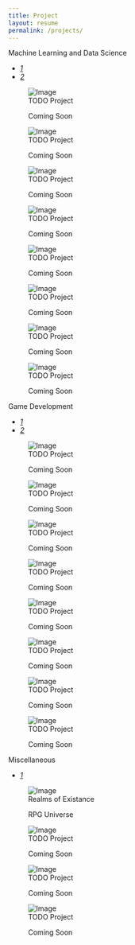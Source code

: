 ```yaml
---
title: Project
layout: resume
permalink: /projects/
---
```


<div class="section" id="portfolio">
  <div class="container">
    <div class="row">
      <div class="col-md-12 ml-auto mr-auto">
        <div class="h1 text-center mb-4 title" style="text-align: left;">
          Machine Learning and Data Science
        </div>
        <div class="nav-align-center">
          <ul class="nav nav-pills nav-pills-primary" role="tablist">
            <li class="nav-item"><a class="nav-link active" data-toggle="tab" href="#data_science_part1" role="tablist"><i>1</i></a></li>
            <li class="nav-item"><a class="nav-link" data-toggle="tab" href="#data_science_part2" role="tablist"><i>2</i></a></li>
          </ul>
        </div>
      </div>
    </div>
    <div class="tab-content gallery mt-4">
      <div class="tab-pane active" id="data_science_part1">
        <div class="ml-auto mr-auto">
          <div class="row">
            <div class="col-md-6">
              <div class="cc-porfolio-image img-raised" data-aos="fade-up" data-aos-anchor-placement="top-bottom">
                <figure class="cc-effect">
                  <img src="/assets/images/working_in_progress.jpg" alt="Image"/>
                  <figcaption>
                    <a href="../404.html"></a>
                    <div class="h4">TODO Project</div>
                    <p>Coming Soon</p>
                  </figcaption>
                </figure>
              </div>
              <div class="cc-porfolio-image img-raised" data-aos="fade-up" data-aos-anchor-placement="top-bottom">
                <figure class="cc-effect">
                  <img src="/assets/images/working_in_progress.jpg" alt="Image"/>
                  <figcaption>
                    <a href="../404.html"></a>
                    <div class="h4">TODO Project</div>
                    <p>Coming Soon</p>
                  </figcaption>
                </figure>
              </div>
            </div>
            <div class="col-md-6">
              <div class="cc-porfolio-image img-raised" data-aos="fade-up" data-aos-anchor-placement="top-bottom">
                <figure class="cc-effect">
                  <img src="/assets/images/working_in_progress.jpg" alt="Image"/>
                  <figcaption>
                    <a href="../404.html"></a>
                    <div class="h4">TODO Project</div>
                    <p>Coming Soon</p>
                  </figcaption>
                </figure>
              </div>
              <div class="cc-porfolio-image img-raised" data-aos="fade-up" data-aos-anchor-placement="top-bottom">
                <figure class="cc-effect">
                  <img src="/assets/images/working_in_progress.jpg" alt="Image"/>
                  <figcaption>
                    <a href="../404.html"></a>
                    <div class="h4">TODO Project</div>
                    <p>Coming Soon</p>
                  </figcaption>
                </figure>
              </div>
            </div>
          </div>
        </div>
      </div>
      <div class="tab-pane" id="data_science_part2" role="tabpanel">
        <div class="ml-auto mr-auto">
          <div class="row">
            <div class="col-md-6">
              <div class="cc-porfolio-image img-raised" data-aos="fade-up" data-aos-anchor-placement="top-bottom">
                <figure class="cc-effect"><img src="/assets/images/working_in_progress_2.jpg" alt="Image"/>
                  <figcaption>
                    <a href="../404.html"></a>
                    <div class="h4">TODO Project</div>
                    <p>Coming Soon</p>
                  </figcaption>
                </figure>
              </div>
              <div class="cc-porfolio-image img-raised" data-aos="fade-up" data-aos-anchor-placement="top-bottom">
                <figure class="cc-effect"><img src="/assets/images/working_in_progress_2.jpg" alt="Image"/>
                  <figcaption>
                    <a href="../404.html"></a>
                    <div class="h4">TODO Project</div>
                    <p>Coming Soon</p>
                  </figcaption>
                </figure>
              </div>
            </div>
            <div class="col-md-6">
              <div class="cc-porfolio-image img-raised" data-aos="fade-up" data-aos-anchor-placement="top-bottom">
                <figure class="cc-effect"><img src="/assets/images/working_in_progress_2.jpg" alt="Image"/>
                  <figcaption>
                    <a href="../404.html"></a>
                    <div class="h4">TODO Project</div>
                    <p>Coming Soon</p>
                  </figcaption>
                </figure>
              </div>
              <div class="cc-porfolio-image img-raised" data-aos="fade-up" data-aos-anchor-placement="top-bottom">
                <figure class="cc-effect"><img src="/assets/images/working_in_progress_2.jpg" alt="Image"/>
                  <figcaption>
                    <div class="h4">TODO Project</div>
                    <p>Coming Soon</p>
                  </figcaption>
                </figure>
              </div>
            </div>
          </div>
        </div>
      </div>
    </div>
  </div>
</div>


<div class="section" id="portfolio">
  <div class="container">
    <div class="row">
      <div class="col-md-6 ml-auto mr-auto">
        <div class="h1 text-center mb-4 title" style="text-align: left;">
          Game Development
        </div>
        <div class="nav-align-center">
          <ul class="nav nav-pills nav-pills-primary" role="tablist">
            <li class="nav-item"><a class="nav-link active" data-toggle="tab" href="#game_development1" role="tablist"><i>1</i></a></li>
            <li class="nav-item"><a class="nav-link" data-toggle="tab" href="#game_development2" role="tablist"><i>2</i></a></li>
          </ul>
        </div>
      </div>
    </div>
    <div class="tab-content gallery mt-5">
      <div class="tab-pane active" id="game_development1">
        <div class="ml-auto mr-auto">
          <div class="row">
            <div class="col-md-6">
              <div class="cc-porfolio-image img-raised" data-aos="fade-up" data-aos-anchor-placement="top-bottom">
                <figure class="cc-effect"><img src="/assets/images/working_in_progress.jpg" alt="Image"/>
                  <figcaption>
                    <a href="../404.html"></a>
                    <div class="h4">TODO Project</div>
                    <p>Coming Soon</p>
                  </figcaption>
                </figure>
              </div>
              <div class="cc-porfolio-image img-raised" data-aos="fade-up" data-aos-anchor-placement="top-bottom">
                <figure class="cc-effect"><img src="/assets/images/working_in_progress.jpg" alt="Image"/>
                  <figcaption>
                    <a href="../404.html"></a>
                    <div class="h4">TODO Project</div>
                    <p>Coming Soon</p>
                  </figcaption>
                </figure>
              </div>
            </div>
            <div class="col-md-6">
              <div class="cc-porfolio-image img-raised" data-aos="fade-up" data-aos-anchor-placement="top-bottom">
                <figure class="cc-effect"><img src="/assets/images/working_in_progress.jpg" alt="Image"/>
                  <figcaption>
                    <a href="../404.html"></a>
                    <div class="h4">TODO Project</div>
                    <p>Coming Soon</p>
                  </figcaption>
                </figure>
              </div>
              <div class="cc-porfolio-image img-raised" data-aos="fade-up" data-aos-anchor-placement="top-bottom">
                <figure class="cc-effect"><img src="/assets/images/working_in_progress.jpg" alt="Image"/>
                  <figcaption>
                    <a href="../404.html"></a>
                    <div class="h4">TODO Project</div>
                    <p>Coming Soon</p>
                  </figcaption>
                </figure>
              </div>
            </div>
          </div>
        </div>
      </div>
      <div class="tab-pane" id="game_development2" role="tabpanel">
        <div class="ml-auto mr-auto">
          <div class="row">
            <div class="col-md-6">
              <div class="cc-porfolio-image img-raised" data-aos="fade-up" data-aos-anchor-placement="top-bottom">
                <figure class="cc-effect"><img src="/assets/images/working_in_progress_2.jpg" alt="Image"/>
                  <figcaption>
                    <a href="../404.html"></a>
                    <div class="h4">TODO Project</div>
                    <p>Coming Soon</p>
                  </figcaption>
                </figure>
              </div>
              <div class="cc-porfolio-image img-raised" data-aos="fade-up" data-aos-anchor-placement="top-bottom">
                <figure class="cc-effect"><img src="/assets/images/working_in_progress_2.jpg" alt="Image"/>
                  <figcaption>
                    <a href="../404.html"></a>
                    <div class="h4">TODO Project</div>
                    <p>Coming Soon</p>
                  </figcaption>
                </figure>
              </div>
            </div>
            <div class="col-md-6">
              <div class="cc-porfolio-image img-raised" data-aos="fade-up" data-aos-anchor-placement="top-bottom">
                <figure class="cc-effect"><img src="/assets/images/working_in_progress_2.jpg" alt="Image"/>
                  <figcaption>
                    <a href="../404.html"></a>
                    <div class="h4">TODO Project</div>
                    <p>Coming Soon</p>
                  </figcaption>
                </figure>
              </div>
              <div class="cc-porfolio-image img-raised" data-aos="fade-up" data-aos-anchor-placement="top-bottom">
                <figure class="cc-effect"><img src="/assets/images/working_in_progress_2.jpg" alt="Image"/>
                  <figcaption>
                    <a href="../404.html"></a>
                    <div class="h4">TODO Project</div>
                    <p>Coming Soon</p>
                  </figcaption>
                </figure>
              </div>
            </div>
          </div>
        </div>
      </div>
    </div>
  </div>
</div>

<div class="section" id="portfolio">
  <div class="container">
    <div class="row">
      <div class="col-md-6 ml-auto mr-auto">
        <div class="h1 text-center mb-4 title" style="text-align: left;">
          Miscellaneous
        </div>
        <div class="nav-align-center">
          <ul class="nav nav-pills nav-pills-primary" role="tablist">
            <li class="nav-item"><a class="nav-link active" data-toggle="tab" href="#miscellaneous1" role="tablist"><i>1</i></a></li>
          </ul>
        </div>
      </div>
    </div>
    <div class="tab-content gallery mt-5">
      <div class="tab-pane active" id="miscellaneous1">
        <div class="ml-auto mr-auto">
          <div class="row">
            <div class="col-md-6">
              <div class="cc-porfolio-image img-raised" data-aos="fade-up" data-aos-anchor-placement="top-bottom">
                <figure class="cc-effect"><img src="/assets/images/project-legacy_of_reality.jpg" alt="Image"/>
                  <figcaption>
                    <a href="legacy_of_reality"></a>
                    <div class="h4">Realms of Existance</div>
                    <p>RPG Universe</p>
                  </figcaption>
                </figure>
              </div>
              <div class="cc-porfolio-image img-raised" data-aos="fade-up" data-aos-anchor-placement="top-bottom">
                <figure class="cc-effect"><img src="/assets/images/working_in_progress.jpg" alt="Image"/>
                  <figcaption>
                    <a href="../404.html"></a>
                    <div class="h4">TODO Project</div>
                    <p>Coming Soon</p>
                  </figcaption>
                </figure>
              </div>
            </div>
            <div class="col-md-6">
              <div class="cc-porfolio-image img-raised" data-aos="fade-up" data-aos-anchor-placement="top-bottom">
                <figure class="cc-effect"><img src="/assets/images/working_in_progress.jpg" alt="Image"/>
                  <figcaption>
                    <a href="../404.html"></a>
                    <div class="h4">TODO Project</div>
                    <p>Coming Soon</p>
                  </figcaption>
                </figure>
              </div>
              <div class="cc-porfolio-image img-raised" data-aos="fade-up" data-aos-anchor-placement="top-bottom">
                <figure class="cc-effect"><img src="/assets/images/working_in_progress.jpg" alt="Image"/>
                  <figcaption>
                    <a href="../404.html"></a>
                    <div class="h4">TODO Project</div>
                    <p>Coming Soon</p>
                  </figcaption>
                </figure>
              </div>
            </div>
          </div>
        </div>
      </div>
    </div>
  </div>
</div>